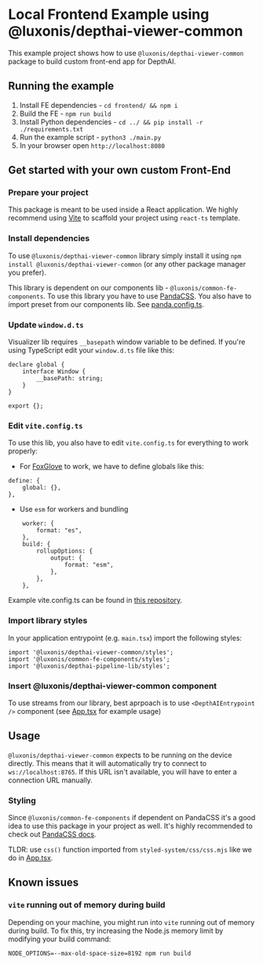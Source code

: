 # Local Frontend Example using @luxonis/depthai-viewer-common

This example project shows how to use `@luxonis/depthai-viewer-common` package to build custom front-end app
for DepthAI.

## Running the example

1. Install FE dependencies - `cd frontend/ && npm i`
1. Build the FE - `npm run build`
1. Install Python dependencies - `cd ../ && pip install -r ./requirements.txt`
1. Run the example script - `python3 ./main.py`
1. In your browser open `http://localhost:8080`

## Get started with your own custom Front-End

### Prepare your project

This package is meant to be used inside a React application.
We highly recommend using [Vite](https://vite.dev/guide/) to scaffold your project using `react-ts` template.

### Install dependencies

To use `@luxonis/depthai-viewer-common` library simply install it using `npm install @luxonis/depthai-viewer-common` (or
any other package manager you prefer).

This library is dependent on our components lib - `@luxonis/common-fe-components`. To use this library you have to
use [PandaCSS](https://panda-css.com/). You also have to import preset from our components lib.
See [panda.config.ts](./panda.config.ts).

### Update `window.d.ts`

Visualizer lib requires `__basepath` window variable to be defined.
If you're using TypeScript edit your `window.d.ts` file like this:

```
declare global {
	interface Window {
		__basePath: string;
	}
}

export {};
```

### Edit `vite.config.ts`

To use this lib, you also have to edit `vite.config.ts` for everything to work properly:

- For [FoxGlove](https://foxglove.dev/) to work, we have to define globals like this:

```
define: {
    global: {},
},
```

- Use `esm` for workers and bundling

```
	worker: {
		format: "es",
	},
	build: {
		rollupOptions: {
			output: {
				format: "esm",
			},
		},
	},
```

Example vite.config.ts can be found in [this repository](./vite.config.ts).

### Import library styles

In your application entrypoint (e.g. `main.tsx`) import the following styles:

```
import '@luxonis/depthai-viewer-common/styles';
import '@luxonis/common-fe-components/styles';
import '@luxonis/depthai-pipeline-lib/styles';
```

### Insert @luxonis/depthai-viewer-common component

To use streams from our library, best aprpoach is to use `<DepthAIEntrypoint />` component (see [App.tsx](./src/App.tsx)
for example usage)

## Usage

`@luxonis/depthai-viewer-common` expects to be running on the device directly. This means that it will automatically try
to connect to `ws://localhost:8765`.
If this URL isn't available, you will have to enter a connection URL manually.

### Styling

Since `@luxonis/common-fe-components` if dependent on PandaCSS it's a good idea to use this package in your project as
well.
It's highly recommended to check out [PandaCSS docs](https://panda-css.com/docs/overview/getting-started).

TLDR: use `css()` function imported from `styled-system/css/css.mjs` like we do in [App.tsx](./src/App.tsx).

## Known issues

### `vite` running out of memory during build

Depending on your machine, you might run into `vite` running out of memory during build. To fix this, try increasing the
Node.js memory limit by modifying your build command:

```
NODE_OPTIONS=--max-old-space-size=8192 npm run build
```

